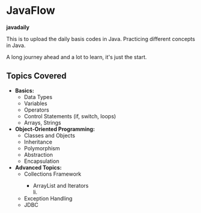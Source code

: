 <!DOCTYPE html>
<html lang="en">
<head>
    <meta charset="UTF-8">
    <meta name="viewport" content="width=device-width, initial-scale=1.0">
</head>
<body>
    <h1>JavaFlow</h1>
    <p><strong>javadaily</strong></p>
    <p>This is to upload the daily basis codes in Java. Practicing different concepts in Java.</p>
    <p>A long journey ahead and a lot to learn, it's just the start.</p>

   <h2>Topics Covered</h2>
    <ul>
        <li><strong>Basics:</strong>
            <ul>
                <li>Data Types</li>
                <li>Variables</li>
                <li>Operators</li>
                <li>Control Statements (if, switch, loops)</li>
                <li>Arrays, Strings</li>
            </ul>
        </li>
        <li><strong>Object-Oriented Programming:</strong>
            <ul>
                <li>Classes and Objects</li>
                <li>Inheritance</li>
                <li>Polymorphism</li>
                <li>Abstraction</li>
                <li>Encapsulation</li>
            </ul>
        </li>
        <li><strong>Advanced Topics:</strong>
            <ul>
                <li>Collections Framework</li>
                <ul>
                    <li>ArrayList and Iterators</li>li.
                </ul>
                <li>Exception Handling</li>
                <li>JDBC</li>
                 </ul>
        </li>
    </ul>
 
</body>
</html>



